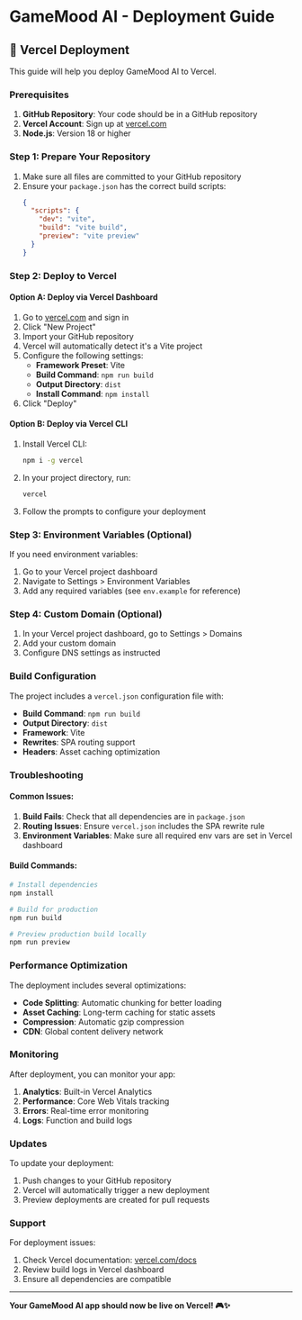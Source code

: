 # GameMood AI - Deployment Guide

## 🚀 Vercel Deployment

This guide will help you deploy GameMood AI to Vercel.

### Prerequisites

1. **GitHub Repository**: Your code should be in a GitHub repository
2. **Vercel Account**: Sign up at [vercel.com](https://vercel.com)
3. **Node.js**: Version 18 or higher

### Step 1: Prepare Your Repository

1. Make sure all files are committed to your GitHub repository
2. Ensure your `package.json` has the correct build scripts:
   ```json
   {
     "scripts": {
       "dev": "vite",
       "build": "vite build",
       "preview": "vite preview"
     }
   }
   ```

### Step 2: Deploy to Vercel

#### Option A: Deploy via Vercel Dashboard

1. Go to [vercel.com](https://vercel.com) and sign in
2. Click "New Project"
3. Import your GitHub repository
4. Vercel will automatically detect it's a Vite project
5. Configure the following settings:
   - **Framework Preset**: Vite
   - **Build Command**: `npm run build`
   - **Output Directory**: `dist`
   - **Install Command**: `npm install`
6. Click "Deploy"

#### Option B: Deploy via Vercel CLI

1. Install Vercel CLI:
   ```bash
   npm i -g vercel
   ```

2. In your project directory, run:
   ```bash
   vercel
   ```

3. Follow the prompts to configure your deployment

### Step 3: Environment Variables (Optional)

If you need environment variables:

1. Go to your Vercel project dashboard
2. Navigate to Settings > Environment Variables
3. Add any required variables (see `env.example` for reference)

### Step 4: Custom Domain (Optional)

1. In your Vercel project dashboard, go to Settings > Domains
2. Add your custom domain
3. Configure DNS settings as instructed

### Build Configuration

The project includes a `vercel.json` configuration file with:

- **Build Command**: `npm run build`
- **Output Directory**: `dist`
- **Framework**: Vite
- **Rewrites**: SPA routing support
- **Headers**: Asset caching optimization

### Troubleshooting

#### Common Issues:

1. **Build Fails**: Check that all dependencies are in `package.json`
2. **Routing Issues**: Ensure `vercel.json` includes the SPA rewrite rule
3. **Environment Variables**: Make sure all required env vars are set in Vercel dashboard

#### Build Commands:

```bash
# Install dependencies
npm install

# Build for production
npm run build

# Preview production build locally
npm run preview
```

### Performance Optimization

The deployment includes several optimizations:

- **Code Splitting**: Automatic chunking for better loading
- **Asset Caching**: Long-term caching for static assets
- **Compression**: Automatic gzip compression
- **CDN**: Global content delivery network

### Monitoring

After deployment, you can monitor your app:

1. **Analytics**: Built-in Vercel Analytics
2. **Performance**: Core Web Vitals tracking
3. **Errors**: Real-time error monitoring
4. **Logs**: Function and build logs

### Updates

To update your deployment:

1. Push changes to your GitHub repository
2. Vercel will automatically trigger a new deployment
3. Preview deployments are created for pull requests

### Support

For deployment issues:

1. Check Vercel documentation: [vercel.com/docs](https://vercel.com/docs)
2. Review build logs in Vercel dashboard
3. Ensure all dependencies are compatible

---

**Your GameMood AI app should now be live on Vercel! 🎮✨**
